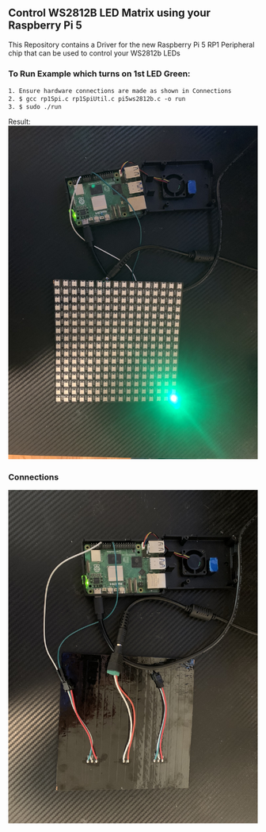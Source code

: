 ## Control WS2812B LED Matrix using your Raspberry Pi 5
This Repository contains a Driver for the new Raspberry Pi 5 RP1 Peripheral chip that can be used to control your WS2812b LEDs


### To Run Example which turns on 1st LED Green:
    1. Ensure hardware connections are made as shown in Connections
    2. $ gcc rp1Spi.c rp1SpiUtil.c pi5ws2812b.c -o run
    3. $ sudo ./run

Result:
![Alt text](example.jpg)

### Connections
![Alt text](connections.jpg)

